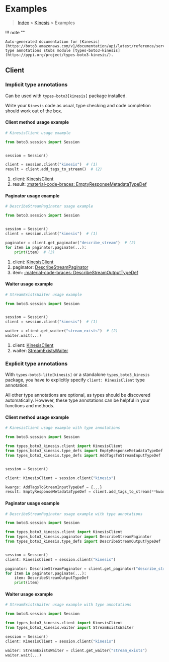 # Examples

> [Index](../README.md) > [Kinesis](./README.md) > Examples

!!! note ""

    Auto-generated documentation for [Kinesis](https://boto3.amazonaws.com/v1/documentation/api/latest/reference/services/kinesis.html#kinesis)
    type annotations stubs module [types-boto3-kinesis](https://pypi.org/project/types-boto3-kinesis/).

## Client

### Implicit type annotations

Can be used with `types-boto3[kinesis]` package installed.

Write your `Kinesis` code as usual,
type checking and code completion should work out of the box.


#### Client method usage example

```python
# KinesisClient usage example

from boto3.session import Session


session = Session()

client = session.client("kinesis")  # (1)
result = client.add_tags_to_stream()  # (2)
```

1. client: [KinesisClient](./client.md)
2. result: [:material-code-braces: EmptyResponseMetadataTypeDef](./type_defs.md#emptyresponsemetadatatypedef)



#### Paginator usage example

```python
# DescribeStreamPaginator usage example

from boto3.session import Session


session = Session()
client = session.client("kinesis")  # (1)

paginator = client.get_paginator("describe_stream")  # (2)
for item in paginator.paginate(...):
    print(item)  # (3)
```

1. client: [KinesisClient](./client.md)
2. paginator: [DescribeStreamPaginator](./paginators.md#describestreampaginator)
3. item: [:material-code-braces: DescribeStreamOutputTypeDef](./type_defs.md#describestreamoutputtypedef)



#### Waiter usage example

```python
# StreamExistsWaiter usage example

from boto3.session import Session


session = Session()
client = session.client("kinesis")  # (1)

waiter = client.get_waiter("stream_exists")  # (2)
waiter.wait(...)
```

1. client: [KinesisClient](./client.md)
2. waiter: [StreamExistsWaiter](./waiters.md#streamexistswaiter)


### Explicit type annotations

With `types-boto3-lite[kinesis]`
or a standalone `types_boto3_kinesis` package, you have to explicitly specify `client: KinesisClient` type annotation.

All other type annotations are optional, as types should be discovered automatically.
However, these type annotations can be helpful in your functions and methods.


#### Client method usage example

```python
# KinesisClient usage example with type annotations

from boto3.session import Session

from types_boto3_kinesis.client import KinesisClient
from types_boto3_kinesis.type_defs import EmptyResponseMetadataTypeDef
from types_boto3_kinesis.type_defs import AddTagsToStreamInputTypeDef


session = Session()

client: KinesisClient = session.client("kinesis")

kwargs: AddTagsToStreamInputTypeDef = {...}
result: EmptyResponseMetadataTypeDef = client.add_tags_to_stream(**kwargs)
```



#### Paginator usage example

```python
# DescribeStreamPaginator usage example with type annotations

from boto3.session import Session

from types_boto3_kinesis.client import KinesisClient
from types_boto3_kinesis.paginator import DescribeStreamPaginator
from types_boto3_kinesis.type_defs import DescribeStreamOutputTypeDef


session = Session()
client: KinesisClient = session.client("kinesis")

paginator: DescribeStreamPaginator = client.get_paginator("describe_stream")
for item in paginator.paginate(...):
    item: DescribeStreamOutputTypeDef
    print(item)
```



#### Waiter usage example

```python
# StreamExistsWaiter usage example with type annotations

from boto3.session import Session

from types_boto3_kinesis.client import KinesisClient
from types_boto3_kinesis.waiter import StreamExistsWaiter

session = Session()
client: KinesisClient = session.client("kinesis")

waiter: StreamExistsWaiter = client.get_waiter("stream_exists")
waiter.wait(...)
```


